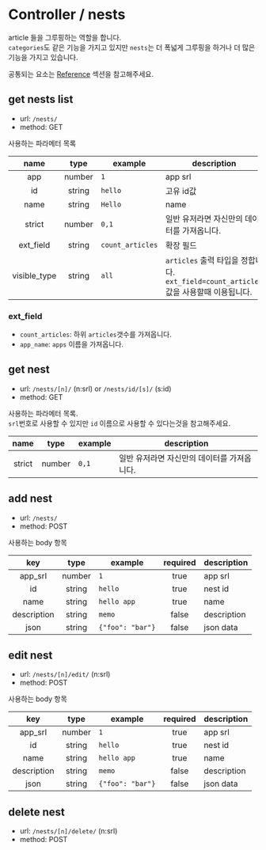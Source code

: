 # Controller / nests

article 들을 그루핑하는 역할을 합니다.  
`categories`도 같은 기능을 가지고 있지만 `nests`는 더 폭넓게 그루핑을 하거나 더 많은 기능을 가지고 있습니다.

공통되는 요소는 [Reference](https://github.com/redgoose-dev/goose-api/tree/master/controller#reference) 섹션을 참고해주세요.


## get nests list

- url: `/nests/`
- method: GET

사용하는 파라메터 목록

| name | type | example | description |
|:----:|:----:|---------|-------------|
| app | number | `1` | app srl |
| id | string | `hello` | 고유 id값 |
| name | string | `Hello` | name |
| strict | number | `0,1` | 일반 유저라면 자신만의 데이터를 가져옵니다. |
| ext_field | string | `count_articles` | 확장 필드 |
| visible_type | string | `all` | `articles` 출력 타입을 정합니다. `ext_field=count_articles`값을 사용할때 이용됩니다. |

### ext_field
- `count_articles`: 하위 `articles`갯수를 가져옵니다.
- `app_name`: `apps` 이름을 가져옵니다.


## get nest

- url: `/nests/[n]/` (n:srl) or `/nests/id/[s]/` (s:id)
- method: GET

사용하는 파라메터 목록.  
`srl`번호로 사용할 수 있지만 `id` 이름으로 사용할 수 있다는것을 참고해주세요.

| name | type | example | description |
|:----:|:----:|---------|-------------|
| strict | number | `0,1` | 일반 유저라면 자신만의 데이터를 가져옵니다. |


## add nest

- url: `/nests/`
- method: POST

사용하는 body 항목

| key | type | example | required | description |
|:---:|:----:|---------|:--------:|-------------|
| app_srl | number | `1` | true | app srl |
| id | string | `hello` | true | nest id |
| name | string | `hello app` | true | name |
| description | string | `memo` | false | description |
| json | string | `{"foo": "bar"}` | false | json data |


## edit nest

- url: `/nests/[n]/edit/` (n:srl)
- method: POST

사용하는 body 항목

| key | type | example | required | description |
|:---:|:----:|---------|:--------:|-------------|
| app_srl | number | `1` | true | app srl |
| id | string | `hello` | true | nest id |
| name | string | `hello app` | true | name |
| description | string | `memo` | false | description |
| json | string | `{"foo": "bar"}` | false | json data |


## delete nest

- url: `/nests/[n]/delete/` (n:srl)
- method: POST
